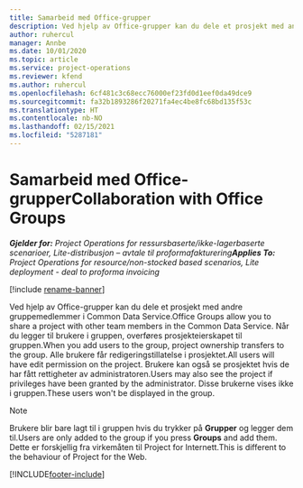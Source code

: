 ```yaml
---
title: Samarbeid med Office-grupper
description: Ved hjelp av Office-grupper kan du dele et prosjekt med andre gruppemedlemmer i Common Data Service.
author: ruhercul
manager: Annbe
ms.date: 10/01/2020
ms.topic: article
ms.service: project-operations
ms.reviewer: kfend
ms.author: ruhercul
ms.openlocfilehash: 6cf481c3c68ecc76000ef23fd0d1eef0da49dce9
ms.sourcegitcommit: fa32b1893286f20271fa4ec4be8fc68bd135f53c
ms.translationtype: HT
ms.contentlocale: nb-NO
ms.lasthandoff: 02/15/2021
ms.locfileid: "5287181"
---
```

# <a name="collaboration-with-office-groups"></a><span data-ttu-id="51887-103">Samarbeid med Office-grupper</span><span class="sxs-lookup"><span data-stu-id="51887-103">Collaboration with Office Groups</span></span>

<span data-ttu-id="51887-104">_**Gjelder for:** Project Operations for ressursbaserte/ikke-lagerbaserte scenarioer, Lite-distribusjon – avtale til proformafakturering_</span><span class="sxs-lookup"><span data-stu-id="51887-104">_**Applies To:** Project Operations for resource/non-stocked based scenarios, Lite deployment - deal to proforma invoicing_</span></span>

[!include [rename-banner](~/includes/cc-data-platform-banner.md)]

<span data-ttu-id="51887-105">Ved hjelp av Office-grupper kan du dele et prosjekt med andre gruppemedlemmer i Common Data Service.</span><span class="sxs-lookup"><span data-stu-id="51887-105">Office Groups allow you to share a project with other team members in the Common Data Service.</span></span> <span data-ttu-id="51887-106">Når du legger til brukere i gruppen, overføres prosjekteierskapet til gruppen.</span><span class="sxs-lookup"><span data-stu-id="51887-106">When you add users to the group, project ownership transfers to the group.</span></span> <span data-ttu-id="51887-107">Alle brukere får redigeringstillatelse i prosjektet.</span><span class="sxs-lookup"><span data-stu-id="51887-107">All users will have edit permission on the project.</span></span> <span data-ttu-id="51887-108">Brukere kan også se prosjektet hvis de har fått rettigheter av administratoren.</span><span class="sxs-lookup"><span data-stu-id="51887-108">Users may also see the project if privileges have been granted by the administrator.</span></span> <span data-ttu-id="51887-109">Disse brukerne vises ikke i gruppen.</span><span class="sxs-lookup"><span data-stu-id="51887-109">These users won't be displayed in the group.</span></span>

> [!NOTE] 
> <span data-ttu-id="51887-110">Brukere blir bare lagt til i gruppen hvis du trykker på **Grupper** og legger dem til.</span><span class="sxs-lookup"><span data-stu-id="51887-110">Users are only added to the group if you press **Groups** and add them.</span></span> <span data-ttu-id="51887-111">Dette er forskjellig fra virkemåten til Project for Internett.</span><span class="sxs-lookup"><span data-stu-id="51887-111">This is different to the behaviour of Project for the Web.</span></span> 



[!INCLUDE[footer-include](../includes/footer-banner.md)]